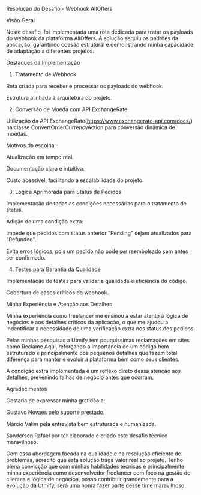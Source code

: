 Resolução do Desafio - Webhook AllOffers

Visão Geral

Neste desafio, foi implementada uma rota dedicada para tratar os payloads do webhook da plataforma AllOffers. A solução seguiu os padrões da aplicação, garantindo coesão estrutural e demonstrando minha capacidade de adaptação a diferentes projetos.

Destaques da Implementação

1. Tratamento de Webhook

Rota criada para receber e processar os payloads do webhook.

Estrutura alinhada à arquitetura do projeto.

2. Conversão de Moeda com API ExchangeRate

Utilização da API ExchangeRate(https://www.exchangerate-api.com/docs/) na classe ConvertOrderCurrencyAction para conversão dinâmica de moedas.

Motivos da escolha:

Atualização em tempo real.

Documentação clara e intuitiva.

Custo acessível, facilitando a escalabilidade do projeto.

3. Lógica Aprimorada para Status de Pedidos

Implementação de todas as condições necessárias para o tratamento de status.

Adição de uma condição extra:

Impede que pedidos com status anterior "Pending" sejam atualizados para "Refunded".

Evita erros lógicos, pois um pedido não pode ser reembolsado sem antes ser confirmado.

4. Testes para Garantia da Qualidade

Implementação de testes para validar a qualidade e eficiência do código.

Cobertura de casos críticos do webhook.

Minha Experiência e Atenção aos Detalhes

Minha experiência como freelancer me ensinou a estar atento à lógica de negócios e aos detalhes críticos da aplicação, o que me ajudou a indentificar a necessidade de uma verificação extra nos status dos pedidos.

Pelas minhas pesquisas a Utmify tem pouquíssimas reclamações em sites como Reclame Aqui, reforçando a importância de um código bem estruturado e principalmente dos pequenos detalhes que fazem total diferença para manter e evoluir a plataforma bem como seus clientes.

A condição extra implementada é um reflexo direto dessa atenção aos detalhes, prevenindo falhas de negócio antes que ocorram.

Agradecimentos

Gostaria de expressar minha gratidão a:

Gustavo Novaes pelo suporte prestado.

Márcio Valim pela entrevista bem estruturada e humanizada.

Sanderson Rafael por ter elaborado e criado este desafio técnico maravilhoso.

Com essa abordagem focada na qualidade e na resolução eficiente de problemas, acredito que esta solução traga valor real ao projeto. Tenho plena convicção que com minhas habilidades técnicas e principalmente minha experiência como desenvolvedor freelancer com foco na gestão de clientes e lógica de negócios, posso contribuir grandemente para a evolução da Utmify, será uma honra fazer parte desse time maravilhoso.
